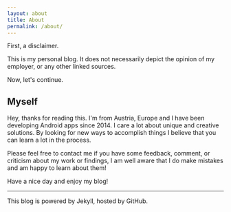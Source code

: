 ```yaml
---
layout: about
title: About
permalink: /about/
---
```


First, a disclaimer.

This is my personal blog. It does not necessarily depict the opinion of my employer, or any other linked sources.

Now, let's continue.

## Myself

Hey, thanks for reading this. I'm from Austria, Europe and I have been developing Android apps since 2014. I care a lot about unique and creative solutions. By looking for new ways to accomplish things I believe that you can learn a lot in the process.

Please feel free to contact me if you have some feedback, comment, or criticism about my work or findings, I am well aware that I do make mistakes and am happy to learn about them!

Have a nice day and enjoy my blog!

---

This blog is powered by Jekyll, hosted by GitHub.
